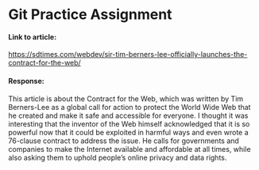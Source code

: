 # Git Practice Assignment

#### Link to article:
https://sdtimes.com/webdev/sir-tim-berners-lee-officially-launches-the-contract-for-the-web/

#### Response:
This article is about the Contract for the Web, which was written by Tim Berners-Lee as a global call for action to protect the World Wide Web that he created and make it safe and accessible for everyone. I thought it was interesting that the inventor of the Web himself acknowledged that it is so powerful now that it could be exploited in harmful ways and even wrote a 76-clause contract to address the issue. He calls for governments and companies to make the Internet available and affordable at all times, while also asking them to uphold people’s online privacy and data rights.
